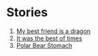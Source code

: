 # Stories
1. [My best friend is a dragon](my-best-friend-is-a-dragon-example.md)
2. [It was the best of times](it-was-the-best-of-times-4.md)
3. [Polar Bear Stomach](polar-bears-stomach)
